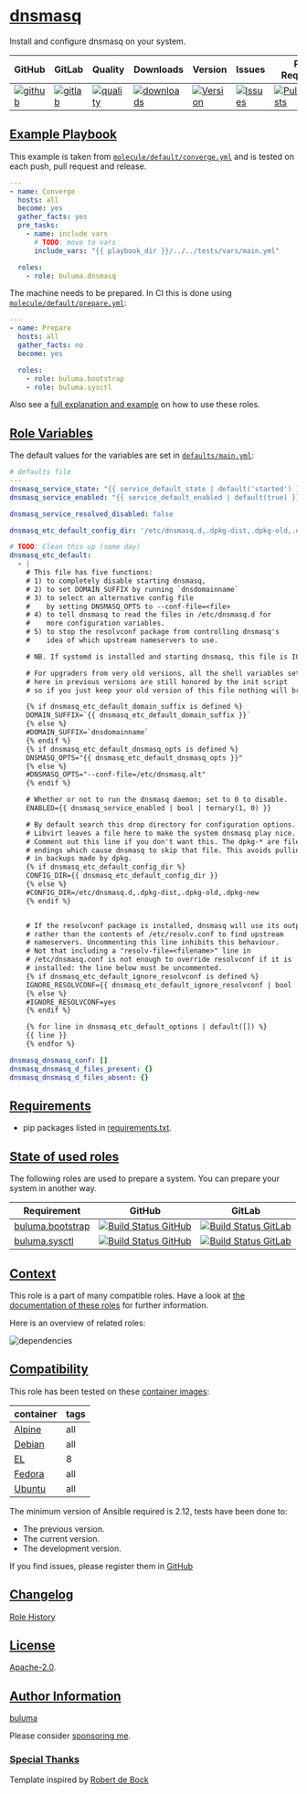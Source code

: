 # [dnsmasq](#dnsmasq)

Install and configure dnsmasq on your system.

|GitHub|GitLab|Quality|Downloads|Version|Issues|Pull Requests|
|------|------|-------|---------|-------|------|-------------|
|[![github](https://github.com/buluma/ansible-role-dnsmasq/workflows/Ansible%20Molecule/badge.svg)](https://github.com/buluma/ansible-role-dnsmasq/actions)|[![gitlab](https://gitlab.com/shadowwalker/ansible-role-dnsmasq/badges/master/pipeline.svg)](https://gitlab.com/shadowwalker/ansible-role-dnsmasq)|[![quality](https://img.shields.io/ansible/quality/59135)](https://galaxy.ansible.com/buluma/dnsmasq)|[![downloads](https://img.shields.io/ansible/role/d/59135)](https://galaxy.ansible.com/buluma/dnsmasq)|[![Version](https://img.shields.io/github/release/buluma/ansible-role-dnsmasq.svg)](https://github.com/buluma/ansible-role-dnsmasq/releases/)|[![Issues](https://img.shields.io/github/issues/buluma/ansible-role-dnsmasq.svg)](https://github.com/buluma/ansible-role-dnsmasq/issues/)|[![PullRequests](https://img.shields.io/github/issues-pr-closed-raw/buluma/ansible-role-dnsmasq.svg)](https://github.com/buluma/ansible-role-dnsmasq/pulls/)|

## [Example Playbook](#example-playbook)

This example is taken from [`molecule/default/converge.yml`](https://github.com/buluma/ansible-role-dnsmasq/blob/master/molecule/default/converge.yml) and is tested on each push, pull request and release.

```yaml
---
- name: Converge
  hosts: all
  become: yes
  gather_facts: yes
  pre_tasks:
    - name: include vars
      # TODO: move to vars
      include_vars: "{{ playbook_dir }}/../../tests/vars/main.yml"

  roles:
    - role: buluma.dnsmasq
```

The machine needs to be prepared. In CI this is done using [`molecule/default/prepare.yml`](https://github.com/buluma/ansible-role-dnsmasq/blob/master/molecule/default/prepare.yml):

```yaml
---
- name: Prepare
  hosts: all
  gather_facts: no
  become: yes

  roles:
    - role: buluma.bootstrap
    - role: buluma.sysctl
```

Also see a [full explanation and example](https://buluma.github.io/how-to-use-these-roles.html) on how to use these roles.

## [Role Variables](#role-variables)

The default values for the variables are set in [`defaults/main.yml`](https://github.com/buluma/ansible-role-dnsmasq/blob/master/defaults/main.yml):

```yaml
# defaults file
---
dnsmasq_service_state: "{{ service_default_state | default('started') }}"
dnsmasq_service_enabled: "{{ service_default_enabled | default(true) }}"

dnsmasq_service_resolved_disabled: false

dnsmasq_etc_default_config_dir: '/etc/dnsmasq.d,.dpkg-dist,.dpkg-old,.dpkg-new'

# TODO: Clean this up (some day)
dnsmasq_etc_default:
  - |
    # This file has five functions:
    # 1) to completely disable starting dnsmasq,
    # 2) to set DOMAIN_SUFFIX by running `dnsdomainname`
    # 3) to select an alternative config file
    #    by setting DNSMASQ_OPTS to --conf-file=<file>
    # 4) to tell dnsmasq to read the files in /etc/dnsmasq.d for
    #    more configuration variables.
    # 5) to stop the resolvconf package from controlling dnsmasq's
    #    idea of which upstream nameservers to use.

    # NB. If systemd is installed and starting dnsmasq, this file is IGNORED.

    # For upgraders from very old versions, all the shell variables set
    # here in previous versions are still honored by the init script
    # so if you just keep your old version of this file nothing will break.

    {% if dnsmasq_etc_default_domain_suffix is defined %}
    DOMAIN_SUFFIX=`{{ dnsmasq_etc_default_domain_suffix }}`
    {% else %}
    #DOMAIN_SUFFIX=`dnsdomainname`
    {% endif %}
    {% if dnsmasq_etc_default_dnsmasq_opts is defined %}
    DNSMASQ_OPTS="{{ dnsmasq_etc_default_dnsmasq_opts }}"
    {% else %}
    #DNSMASQ_OPTS="--conf-file=/etc/dnsmasq.alt"
    {% endif %}

    # Whether or not to run the dnsmasq daemon; set to 0 to disable.
    ENABLED={{ dnsmasq_service_enabled | bool | ternary(1, 0) }}

    # By default search this drop directory for configuration options.
    # Libvirt leaves a file here to make the system dnsmasq play nice.
    # Comment out this line if you don't want this. The dpkg-* are file
    # endings which cause dnsmasq to skip that file. This avoids pulling
    # in backups made by dpkg.
    {% if dnsmasq_etc_default_config_dir %}
    CONFIG_DIR={{ dnsmasq_etc_default_config_dir }}
    {% else %}
    #CONFIG_DIR=/etc/dnsmasq.d,.dpkg-dist,.dpkg-old,.dpkg-new
    {% endif %}


    # If the resolvconf package is installed, dnsmasq will use its output
    # rather than the contents of /etc/resolv.conf to find upstream
    # nameservers. Uncommenting this line inhibits this behaviour.
    # Not that including a "resolv-file=<filename>" line in
    # /etc/dnsmasq.conf is not enough to override resolvconf if it is
    # installed: the line below must be uncommented.
    {% if dnsmasq_etc_default_ignore_resolvconf is defined %}
    IGNORE_RESOLVCONF={{ dnsmasq_etc_default_ignore_resolvconf | bool | ternary('yes', 'no') }}
    {% else %}
    #IGNORE_RESOLVCONF=yes
    {% endif %}

    {% for line in dnsmasq_etc_default_options | default([]) %}
    {{ line }}
    {% endfor %}

dnsmasq_dnsmasq_conf: []
dnsmasq_dnsmasq_d_files_present: {}
dnsmasq_dnsmasq_d_files_absent: {}
```

## [Requirements](#requirements)

- pip packages listed in [requirements.txt](https://github.com/buluma/ansible-role-dnsmasq/blob/master/requirements.txt).

## [State of used roles](#state-of-used-roles)

The following roles are used to prepare a system. You can prepare your system in another way.

| Requirement | GitHub | GitLab |
|-------------|--------|--------|
|[buluma.bootstrap](https://galaxy.ansible.com/buluma/bootstrap)|[![Build Status GitHub](https://github.com/buluma/ansible-role-bootstrap/workflows/Ansible%20Molecule/badge.svg)](https://github.com/buluma/ansible-role-bootstrap/actions)|[![Build Status GitLab](https://gitlab.com/shadowwalker/ansible-role-bootstrap/badges/master/pipeline.svg)](https://gitlab.com/shadowwalker/ansible-role-bootstrap)|
|[buluma.sysctl](https://galaxy.ansible.com/buluma/sysctl)|[![Build Status GitHub](https://github.com/buluma/ansible-role-sysctl/workflows/Ansible%20Molecule/badge.svg)](https://github.com/buluma/ansible-role-sysctl/actions)|[![Build Status GitLab](https://gitlab.com/shadowwalker/ansible-role-sysctl/badges/master/pipeline.svg)](https://gitlab.com/shadowwalker/ansible-role-sysctl)|

## [Context](#context)

This role is a part of many compatible roles. Have a look at [the documentation of these roles](https://buluma.github.io/) for further information.

Here is an overview of related roles:

![dependencies](https://raw.githubusercontent.com/buluma/ansible-role-dnsmasq/png/requirements.png "Dependencies")

## [Compatibility](#compatibility)

This role has been tested on these [container images](https://hub.docker.com/u/buluma):

|container|tags|
|---------|----|
|[Alpine](https://hub.docker.com/repository/docker/buluma/alpine/general)|all|
|[Debian](https://hub.docker.com/repository/docker/buluma/debian/general)|all|
|[EL](https://hub.docker.com/repository/docker/buluma/enterpriselinux/general)|8|
|[Fedora](https://hub.docker.com/repository/docker/buluma/fedora/general)|all|
|[Ubuntu](https://hub.docker.com/repository/docker/buluma/ubuntu/general)|all|

The minimum version of Ansible required is 2.12, tests have been done to:

- The previous version.
- The current version.
- The development version.

If you find issues, please register them in [GitHub](https://github.com/buluma/ansible-role-dnsmasq/issues)

## [Changelog](#changelog)

[Role History](https://github.com/buluma/ansible-role-dnsmasq/blob/master/CHANGELOG.md)

## [License](#license)

[Apache-2.0](https://github.com/buluma/ansible-role-dnsmasq/blob/master/LICENSE).

## [Author Information](#author-information)

[buluma](https://buluma.github.io/)

Please consider [sponsoring me](https://github.com/sponsors/buluma).

### [Special Thanks](#special-thanks)

Template inspired by [Robert de Bock](https://github.com/robertdebock)
